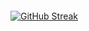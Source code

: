 
<p align="center"><img src="https://komarev.com/ghpvc/?username=syrkis&style=flat-square&color=blue" alt=""></p>


[![GitHub Streak](https://github-readme-streak-stats.herokuapp.com/?user=syrkis&theme=highcontrast)](https://git.io/streak-stats)
